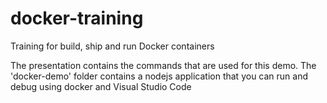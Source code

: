 # docker-training
Training for build, ship and run Docker containers

The presentation contains the commands that are used for this demo. The 'docker-demo' folder contains a nodejs application that you can run and debug using docker and Visual Studio Code

